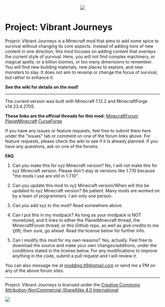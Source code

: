 <div style="text-align:center"><img src ="https://i.imgur.com/Cc6Lwpb.png" /></div>

# Project: Vibrant Journeys

Project: Vibrant Journeys is a Minecraft mod that aims to add some spice to survival without changing its core aspects. Instead of adding tons of new content in one direction, this mod focuses on adding content that overlays the current style of survival. Here, you will not find complex machinery, or magical spells, or a billion biomes, or too many dimensions to remember. You will find new building materials, new places to explore, and new monsters to slay. It does not aim to revamp or change the focus of survival, but rather to enhance it.

**See the wiki for details on the mod!**

-------------------------------------------------

The current version was built with Minecraft 1.12.2 and MinecraftForge v14.23.4.2705.

**These links are the official threads for this mod:**
[MinecraftForum](https://www.minecraftforum.net/forums/mapping-and-modding-java-edition/minecraft-mods/2919274-project-vibrant-journeys-v1-0-0-enhance-your-world)
[PlanetMinecraft](https://www.planetminecraft.com/mod/1-12-2-project-vibrant-journeys-enhance-your-world-with-new-biomes-trees-mobs-and-much-more/)
[CurseForge](https://minecraft.curseforge.com/projects/project-vibrant-journeys)

If you have any issues or feature requests, feel free to submit them here under the "issues" tab or comment on one of the forum links above.
For feature requests, please check the wiki to see if it is already planned.
If you have any questions, ask on one of the forums.

**FAQ**

1. Can you make this for xyz Minecraft version?
No, I will not make this for xyz Minecraft version. Please don't stay at versions like 1.7.10 because "the mods I use are still in 1.7.10".

2. Can you update this mod to xyz Minecraft version/When will this be updated to xyz Minecraft version?
Be patient. Many mods are worked on by a team of programmers. I am only one person.

3. Can you add xyz to the mod?
Read somewhere above.

4. Can I put this in my modpack?
As long as your modpack is NOT monetized, and it links to either the PlanetMinecraft thread, the MinecraftForum thread, or this Github repo, as well as give credits to me (jt9), then sure, go ahead. Read the license below for further info.

5. Can I modify this mod for my own reasons?
Yes, actually. Feel free to download the source and make your own changes/additions, under the conditions stated in the license below. For any modifications to improve anything in the code, submit a pull request and I will review it.

You can also message me at modding.jt9@gmail.com or send me a PM on any of the above forum sites.

-------------------------------------------------

Project: Vibrant Journeys is licensed under the [Creative Commons Attribution-NonCommercial-ShareAlike 4.0 International](https://creativecommons.org/licenses/by-nc-sa/4.0/)
<div><img src ="https://i.imgur.com/MbthHUt.png?1"></div>
